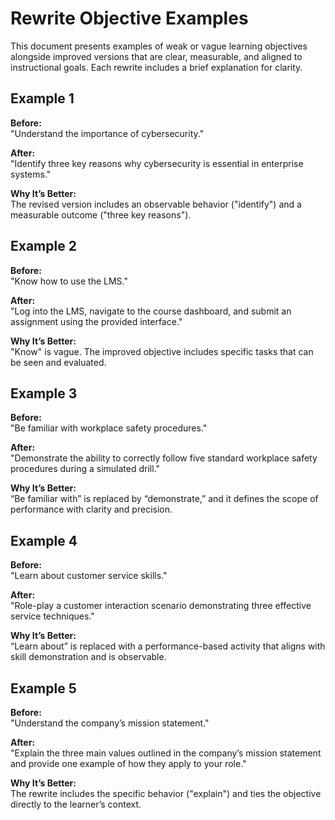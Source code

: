 # Rewrite Objective Examples

This document presents examples of weak or vague learning objectives alongside improved versions that are clear, measurable, and aligned to instructional goals. Each rewrite includes a brief explanation for clarity.

## Example 1

**Before:**  
"Understand the importance of cybersecurity."

**After:**  
"Identify three key reasons why cybersecurity is essential in enterprise systems."

**Why It’s Better:**  
The revised version includes an observable behavior ("identify") and a measurable outcome ("three key reasons").

## Example 2

**Before:**  
"Know how to use the LMS."

**After:**  
"Log into the LMS, navigate to the course dashboard, and submit an assignment using the provided interface."

**Why It’s Better:**  
"Know" is vague. The improved objective includes specific tasks that can be seen and evaluated.

## Example 3

**Before:**  
"Be familiar with workplace safety procedures."

**After:**  
"Demonstrate the ability to correctly follow five standard workplace safety procedures during a simulated drill."

**Why It’s Better:**  
“Be familiar with” is replaced by “demonstrate,” and it defines the scope of performance with clarity and precision.

## Example 4

**Before:**  
"Learn about customer service skills."

**After:**  
"Role-play a customer interaction scenario demonstrating three effective service techniques."

**Why It’s Better:**  
“Learn about” is replaced with a performance-based activity that aligns with skill demonstration and is observable.

## Example 5

**Before:**  
"Understand the company’s mission statement."

**After:**  
"Explain the three main values outlined in the company’s mission statement and provide one example of how they apply to your role."

**Why It’s Better:**  
The rewrite includes the specific behavior ("explain") and ties the objective directly to the learner’s context.
